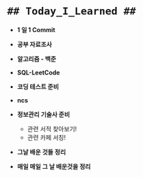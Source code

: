 # `## Today_I_Learned ##`

- **1 일 1 Commit**
- **공부 자료조사**
- **알고리즘 - 백준**
- **SQL-LeetCode**
- **코딩 테스트 준비**
- **ncs**
- **정보관리 기술사 준비**
  - 관련 서적 찾아보기!
  - 관련 카페 서칭!
- **그날 배운 것들 정리**

- **매일 매일 그 날 배운것을 정리**
